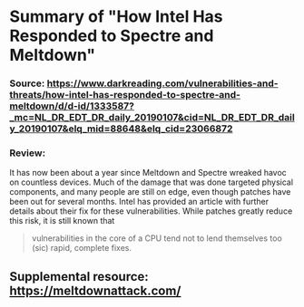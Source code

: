 # Summary of "How Intel Has Responded to Spectre and Meltdown"

### Source: https://www.darkreading.com/vulnerabilities-and-threats/how-intel-has-responded-to-spectre-and-meltdown/d/d-id/1333587?_mc=NL_DR_EDT_DR_daily_20190107&cid=NL_DR_EDT_DR_daily_20190107&elq_mid=88648&elq_cid=23066872

### Review:
It has now been about a year since Meltdown and Spectre wreaked havoc on countless devices. Much of the damage that was done targeted physical components, and many people are still on edge, even though patches have been out for several months. 
Intel has provided an article with further details about their fix for these vulnerabilities. While patches greatly reduce this risk, it is still known that 
> vulnerabilities in the core of a CPU tend not to lend themselves too (sic) rapid, complete fixes.

## Supplemental resource: https://meltdownattack.com/
